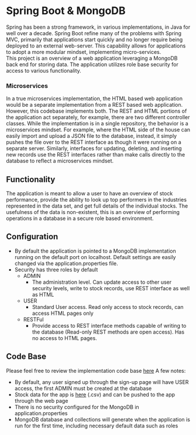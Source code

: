 # Spring Boot & MongoDB
Spring has been a strong framework, in various implementations, in Java for well over a decade. Spring Boot refine many of the problems with Spring MVC, primarily that applications start quickly and no longer require being deployed to an external web-server. This capability allows for applications to adopt a more modular mindset, implementing micro-services.  
This project is an overview of a web application leveraging a MongoDB back end for storing data. The application utilizes role base security for access to various functionality.  
### Microservices
In a true microservices implementation, the HTML based web application would be a separate implementation from a REST based web application. However, this codebase implements both. The REST and HTML portions of the application act separately, for example, there are two different controller classes. While the implementation is in a single repository, the behavior is a microservices mindset. For example, where the HTML side of the house can easily import and upload a JSON file to the database, instead, it simply pushes the file over to the REST interface as though it were running on a separate server. Similarly, interfaces for updating, deleting, and inserting new records use the REST interfaces rather than make calls directly to the database to reflect a microservices mindset.

## Functionality
The application is meant to allow a user to have an overview of stock performance, provide the ability to look up top performers in the industries represented in the data set, and get full details of the individual stocks. The usefulness of the data is non-existent, this is an overview of performing operations in a database in a secure role based environment. 

## Configuration
- By default the application is pointed to a MongoDB implementation running on the default port on localhost. Default settings are easily changed via the application.properties file. 
- Security has three roles by default
	- ADMIN
		- The administration level. Can update access to other user security levels, write to stock records, use REST interface as well as HTML
	- USER
		- Standard User access. Read only access to stock records, can access HTML pages only
	- RESTFul
		- Provide access to REST interface methods capable of writing to the database (Read-only REST methods are open access). Has no access to HTML pages.

## Code Base
Please feel free to review the implementation code base [here](https://github.com/matthew-spencer-1/Java_SpingBoot_MongoDb_Login)
A few notes:
- By default, any user signed up through the sign-up page will have USER access, the first ADMIN must be created at the database
- Stock data for the app is [here](/projectDataFiles/bootMongoSecurity/Stocks.csv) (.csv) and can be pushed to the app through the web page
- There is no security configured for the MongoDB in application.properties
- MongoDB database and collections will generate when the application is run for the first time, including necessary default data such as roles